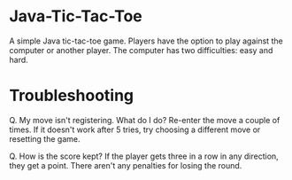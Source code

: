 # Java-Tic-Tac-Toe
A simple Java tic-tac-toe game. Players have the option to play against the computer or another player. The computer has two difficulties: easy and hard.


# Troubleshooting

Q. My move isn't registering. What do I do?
Re-enter the move a couple of times. If it doesn't work after 5 tries, try choosing a different move or resetting the game.

Q. How is the score kept?
If the player gets three in a row in any direction, they get a point. There aren't any penalties for losing the round.
